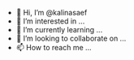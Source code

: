 - 👋 Hi, I’m @kalinasaef
- 👀 I’m interested in ...
- 🌱 I’m currently learning ...
- 💞️ I’m looking to collaborate on ...
- 📫 How to reach me ...

<!---
kalinasaef/kalinasaef is a ✨ special ✨ repository because its `README.md` (this file) appears on your GitHub profile.
You can click the Preview link to take a look at your changes.
--->
